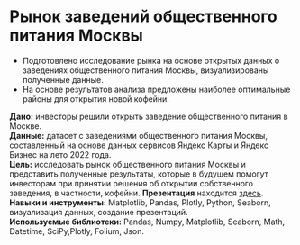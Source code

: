 # Рынок заведений общественного питания Москвы

- Подготовлено исследование рынка на основе открытых данных о заведениях общественного питания Москвы, визуализированы полученные данные.
- На основе результатов анализа предложены наиболее оптимальные районы для открытия новой кофейни. 

**Дано:** инвесторы решили открыть заведение общественного питания в Москве. \
**Данные:** датасет с заведениями общественного питания Москвы, составленный на основе данных сервисов Яндекс Карты и Яндекс Бизнес на лето 2022 года.\
**Цель:** исследовать рынок общественного питания Москвы и представить полученные результаты, которые в будущем помогут инвесторам при принятии решения об открытии собственного заведения, в частности, кофейни.
**Презентация** находится [здесь](https://cloud.mail.ru/public/mzdX/7Wg4sCMGs).   
**Навыки и инструменты:** Matplotlib, Pandas, Plotly, Python, Seaborn, визуализация данных, создание презентаций.\
**Используемые библиотеки:** Pandas, Numpy, Matplotlib, Seaborn, Math, Datetime, SciPy,Plotly, Folium, Json.
